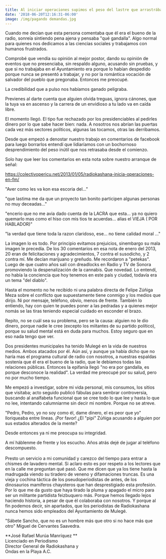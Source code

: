 ```yaml
---
title: Al iniciar operaciones supimos el peso del lastre que arrastrábamos
date: '2018-06-20T12:16:31-06:00'
image: /img/pagando demandas.jpg
---
```

Cuando me decían que esta persona comentaba que él era el bueno de la radio, sonreía sintiendo pena ajena y pensaba "qué gandalla". Algo normal para quienes nos dedicamos a las ciencias sociales y trabajamos con humanos frustrados.



Comprobé que vendía su opinión al mejor postor, dando su opinión de eventos que no presenciaba, sin respaldo alguno, acusando sin pruebas, y que si no trabajaba en el Ayuntamiento era porque lo habían despedido porque nunca se presentó a trabajar, y no por la romántica vocación de salvador del pueblo que pregonaba. Entonces me preocupé.



La credibilidad que a pulso nos habíamos ganado peligraba.



Previenes al darte cuenta que alguien olvida treguas, ignora cánones, que la tuya va en ascenso y la carrera de un envidioso a tu lado va en caída libre.



El momento llegó. El tipo fue rechazado por los presidenciables al pedirles dinero por lo que sabe hacer bien: nada. A nosotros nos abrían las puertas cada vez más sectores políticos, algunas las tocamos, otras las derribamos.



Desde que empezó a denostar nuestro trabajo en comentarios de facebook para luego borrarlos entendí que lidiaríamos con un bochornoso desprendimiento del peso inútil que nos retrasaba desde el comienzo. 



Solo hay que leer los comentarios en esta nota sobre nuestro arranque de señal: 



https://colectivopericu.net/2013/01/05/radiokashana-inicia-operaciones-en-fm/



"Aver como les va kon esa escoria del..."  



"que lastima me da que un proyecto tan bonito participen algunas personas no muy deceadas..."



"encerio que no me avia dado cuenta de la LACRA que esta... ya no quiero quemarlo mas como el hiso con mis tios te acuerdas... alias el VIEJA ( POR HABLADOR)"



"la verdad que tiene toda la razon claridoso, ese... no tiene calidad moral ..."



La imagen lo es todo. Por principio evitamos prejuicios, sinembargo su mala imagen le precedía. De los 30 comentarios en esa nota de enero del 2013, 20 eran de felicitaciones y agradecimientos, 7 contra el susodicho, y 2 contra mí. Me decían marijuano y greñudo. Me recordaron a "petekas". Luego de que cuatro años salí con dreadlocks en Radio y TV de Sonora promoviendo la despenalización de la cannabis. Que novedad. Lo entendí, no había la conciencia que hoy tenemos en este país y ciudad, todavía era un tema "del diablo".



Hasta el momento no he recibido ni una palabra directa de Felipe Zúñiga Meza sobre el conflicto que supuestamente tiene conmigo y los medios que dirijo. Ni por mensaje, teléfono, obvio, menos de frente. También lo entiendo, hay con quien te puedes poner a las pedradas y a quienes mejor nomás se las tiras teniendo especial cuidado en esconder el brazo.



Repito, no se cuál sea su problema, pero se la causa: alguien no le dio dinero, porque nadie le cree (excepto los miitantes de su partido político), porque su salud mental está en duda para muchos. Estoy seguro que en eso nada tengo que ver.



Dos presidentes municipales ha tenido Mulegé en la vida de nuestros medios. Ambos atacados por él. Aún así, y aunque ya había dicho que no haría mas el programa cultural de radio con nosotros, a nuestras espaldas sostenía que él era el bueno de la radio, que le debíamos todas las relaciones públicas. Entonces la epifanía llegó "no era por gandalla, es porque desconoce la realidad". La verdad me preocupé por su salud, pero no por mucho tiempo.



Me empezó a investigar, sobre mi vida personal, mis consumos, los sitios que visitaba; acto seguido publicó fábulas para sembrar controversia, buscando al analfabeta funcional que se cree todo lo que lee y hasta lo que no lee, intentando calumniarme sin decir mi nombre. Porque no se atreve. 



"Pedro, Pedro, yo no soy como él, dame dinero, el es peor que yo" lloriqueaba entre líneas. ¡Por favor! ¿El "pipi" Zúñiga acusando a alguien por sus estados alterados de la mente? 



Desde entonces ya ni me preocupa su integridad. 



A mí háblenme de frente y los escucho. Años atrás dejé de jugar al teléfono descompuesto. \
\
Presto un servicio a mi comunidad y carezco del tiempo para entrar a chismes de lavadero mental. Si aclaro esto es por respeto a los lectores que en la calle me preguntan qué pasó. Que me dicen que ya los tiene hasta la madrugada viendo su tiradero de veneno y difamaciones truncas. Es una vieja y cochina táctica de los pseudoperiodistas de antes, de los dinosaurios mamíferos chayoteros que han desprestigiado esta profesión. Por lo que me da gusto que haya tirado la pluma y apagado el micro para ser un militante partidista feizbuquero más. Porque hemos llegado lejos haciendo historia, a pesar de que él colaboraba con nosotros. Y porque al fin podemos decir, sin apartados, que los periodistas de Radiokashana nunca hemos sido empleados del Ayuntamiento de Mulegé. 



"Sábete Sancho, que no es un hombre más que otro si no hace más que otro" Miguel de Cervantes Saavedra. 

\*\*José Rafael Murúa Manríquez \*\* \
Licenciado en Periodismo \
Director General de Radiokashana y \
Ondas en la Playa A.C.
